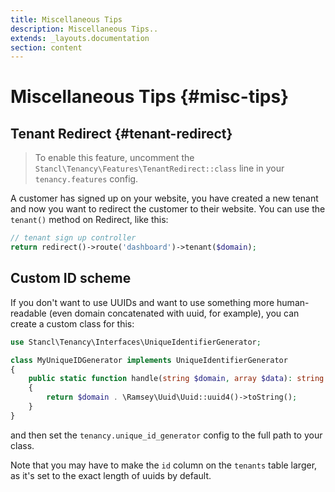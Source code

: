 ```yaml
---
title: Miscellaneous Tips
description: Miscellaneous Tips..
extends: _layouts.documentation
section: content
---
```


# Miscellaneous Tips {#misc-tips}

## Tenant Redirect {#tenant-redirect}

> To enable this feature, uncomment the `Stancl\Tenancy\Features\TenantRedirect::class` line in your `tenancy.features` config.

A customer has signed up on your website, you have created a new tenant and now you want to redirect the customer to their website. You can use the `tenant()` method on Redirect, like this:

```php
// tenant sign up controller
return redirect()->route('dashboard')->tenant($domain);
```

## Custom ID scheme

If you don't want to use UUIDs and want to use something more human-readable (even domain concatenated with uuid, for example), you can create a custom class for this:

```php
use Stancl\Tenancy\Interfaces\UniqueIdentifierGenerator;

class MyUniqueIDGenerator implements UniqueIdentifierGenerator
{
    public static function handle(string $domain, array $data): string
    {
        return $domain . \Ramsey\Uuid\Uuid::uuid4()->toString();
    }
}
```

and then set the `tenancy.unique_id_generator` config to the full path to your class.

Note that you may have to make the `id` column on the `tenants` table larger, as it's set to the exact length of uuids by default.
